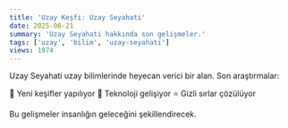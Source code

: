 ```yaml
---
title: 'Uzay Keşfi: Uzay Seyahati'
date: 2025-06-21
summary: 'Uzay Seyahati hakkında son gelişmeler.'
tags: ['uzay', 'bilim', 'uzay-seyahati']
views: 1974
---
```


Uzay Seyahati uzay bilimlerinde heyecan verici bir alan. Son araştırmalar:

🚀 Yeni keşifler yapılıyor
🌌 Teknoloji gelişiyor
⭐ Gizli sırlar çözülüyor

Bu gelişmeler insanlığın geleceğini şekillendirecek.